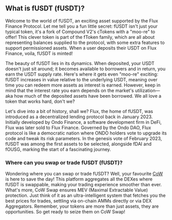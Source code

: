 <h2>What is fUSDT (fUSDT)?</h2>
<p>Welcome to the world of fUSDT, an exciting asset supported by the Flux Finance Protocol. Let me tell you a fun little secret: fUSDT isn't just your typical token, it's a fork of Compound V2's cTokens with a "moo-re" to offer! This clever token is part of the fToken family, which are all about representing balances supplied to the protocol, with some extra features to support permissioned assets. When a user deposits their USDT on Flux Finance, voila, fUSDT is minted!</p>

<p>The beauty of fUSDT lies in its dynamics. When deposited, your USDT doesn't just sit around; it becomes available to borrowers and in return, you earn the USDT supply rate. Here's where it gets even "moo-re" exciting: fUSDT increases in value relative to the underlying USDT, meaning over time you can redeem more assets as interest is earned. However, keep in mind that the interest rate you earn depends on the market's utilization—aka how much of the deposited assets have been borrowed. We all love a token that works hard, don't we?</p>

<p>Let's dive into a bit of history, shall we? Flux, the home of fUSDT, was introduced as a decentralized lending protocol back in January 2023. Initially developed by Ondo Finance, a software development firm in DeFi, Flux was later sold to Flux Finance. Governed by the Ondo DAO, Flux protocol is like a democratic nation where ONDO holders vote to upgrade its code and tweak its risk parameters. In the genesis vote of February 2023, fUSDT was among the first assets to be selected, alongside fDAI and fOUSG, marking the start of a fascinating journey.</p>

<h3>Where can you swap or trade fUSDT (fUSDT)?</h3>
<p>Wondering where you can swap or trade fUSDT? Well, your favourite <a href="https://swap.cow.fi/" target="_blank" rel="noopener">CoW</a> is here to save the day! This platform aggregates all the DEXes where fUSDT is swappable, making your trading experience smoother than ever. What's more, CoW Swap ensures MEV (Maximal Extractable Value) protection. Just think of it as an ultra-intelligent system that fetches you the best prices for trades, settling via on-chain AMMs directly or via DEX Aggregators. Remember, your tokens are more than just assets, they are opportunities. So get ready to seize them on CoW Swap!</p>
